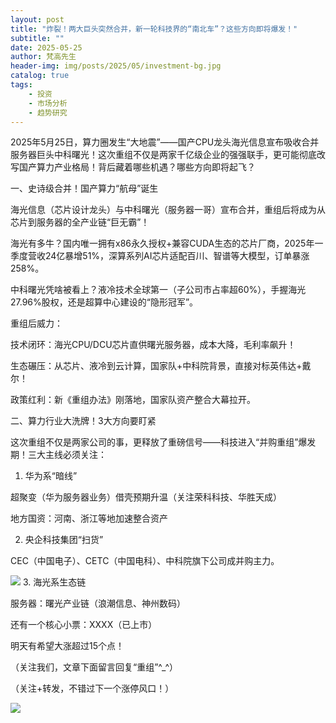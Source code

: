 ```yaml
---
layout: post
title: "炸裂！两大巨头突然合并，新一轮科技界的“南北车”？这些方向即将爆发！"
subtitle: ""
date: 2025-05-25
author: 梵高先生
header-img: img/posts/2025/05/investment-bg.jpg
catalog: true
tags:
    - 投资
    - 市场分析
    - 趋势研究
---
```


2025年5月25日，算力圈发生“大地震”——国产CPU龙头海光信息宣布吸收合并服务器巨头中科曙光！这次重组不仅是两家千亿级企业的强强联手，更可能彻底改写国产算力产业格局！背后藏着哪些机遇？哪些方向即将起飞？

一、史诗级合并！国产算力“航母”诞生

海光信息（芯片设计龙头）与中科曙光（服务器一哥）宣布合并，重组后将成为从芯片到服务器的全产业链“巨无霸”！

海光有多牛？国内唯一拥有x86永久授权+兼容CUDA生态的芯片厂商，2025年一季度营收24亿暴增51%，深算系列AI芯片适配百川、智谱等大模型，订单暴涨258%。

中科曙光凭啥被看上？液冷技术全球第一（子公司市占率超60%），手握海光27.96%股权，还是超算中心建设的“隐形冠军”。

重组后威力：

技术闭环：海光CPU/DCU芯片直供曙光服务器，成本大降，毛利率飙升！

生态碾压：从芯片、液冷到云计算，国家队+中科院背景，直接对标英伟达+戴尔！

政策红利：新《重组办法》刚落地，国家队资产整合大幕拉开。

二、算力行业大洗牌！3大方向要盯紧

这次重组不仅是两家公司的事，更释放了重磅信号——科技进入“并购重组”爆发期！三大主线必须关注：

1. 华为系“暗线”

超聚变（华为服务器业务）借壳预期升温（关注荣科科技、华胜天成）

地方国资：河南、浙江等地加速整合资产

2. 央企科技集团“扫货”

CEC（中国电子）、CETC（中国电科）、中科院旗下公司成并购主力。

![](https://mmbiz.qpic.cn/sz_mmbiz_jpg/https://mmbiz.qpic.cn/sz_mmbiz_jpg/ViaIfpMVXKTRDqJZf33mJU2SUjPiaM1U0hAQTm7o97NxqR7QAY2N7nVzGKfl8UaFibntKFPjOfPskTZj7j5eTRUoA/640?wx_fmt=jpeg)
3. 海光系生态链

服务器：曙光产业链（浪潮信息、神州数码）

还有一个核心小票：XXXX（已上市）

明天有希望大涨超过15个点！

（关注我们，文章下面留言回复“重组”^_^）

（关注+转发，不错过下一个涨停风口！）

![](https://mmbiz.qpic.cn/sz_mmbiz_jpg/https://mmbiz.qpic.cn/sz_mmbiz_jpg/ViaIfpMVXKTRDqJZf33mJU2SUjPiaM1U0h9upFHPczbibn4UGribsfKQo6ibWdSLDFHVJb6HibmF9ibPoFaHicgUDibO6vw/640?wx_fmt=jpeg)